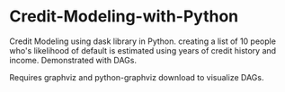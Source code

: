 # Credit-Modeling-with-Python
Credit Modeling using dask library in Python. creating a list of 10 people who's likelihood of default is estimated using years of credit history and income. Demonstrated with DAGs. 


Requires graphviz and python-graphviz download to visualize DAGs. 

